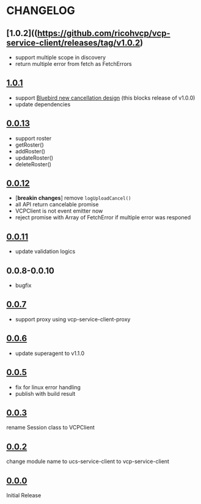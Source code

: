 # CHANGELOG

## [1.0.2]((https://github.com/ricohvcp/vcp-service-client/releases/tag/v1.0.2)

- support multiple scope in discovery
- return multiple error from fetch as FetchErrors

## [1.0.1](https://github.com/ricohvcp/vcp-service-client/releases/tag/v1.0.1)

- support [Bluebird new cancellation design](http://bluebirdjs.com/docs/api/cancellation.html) (this blocks release of v1.0.0)
- update dependencies

## [0.0.13](https://github.com/ricohvcp/vcp-service-client/releases/tag/v0.0.13)

- support roster
 - getRoster()
 - addRoster()
 - updateRoster()
 - deleteRoster()

## [0.0.12](https://github.com/ricohvcp/vcp-service-client/releases/tag/v0.0.12)

- [**breakin changes**] remove `logUploadCancel()`
- all API return cancelable promise
- VCPClient is not event emitter now
- reject promise with Array of FetchError if multiple error was responed

## [0.0.11](https://github.com/ricohvcp/vcp-service-client/releases/tag/v0.0.11)

- update validation logics

## 0.0.8-0.0.10

- bugfix

## [0.0.7](https://github.com/ricohvcp/vcp-service-client/releases/tag/v0.0.7)

- support proxy using vcp-service-client-proxy

## [0.0.6](https://github.com/ricohvcp/vcp-service-client/releases/tag/v0.0.6)

- update superagent to v1.1.0

## [0.0.5](https://github.com/ricohvcp/vcp-service-client/releases/tag/v0.0.5)

- fix for linux error handling
- publish with build result


## [0.0.3](https://github.com/ricohvcp/vcp-service-client/releases/tag/v0.0.3)

rename Session class to VCPClient

## [0.0.2](https://github.com/ricohvcp/vcp-service-client/releases/tag/v0.0.2)

change module name to ucs-service-client to vcp-service-client


## [0.0.0](https://github.com/ricohvcp/ucs-service-client/releases/tag/v0.0.0)

Initial Release

